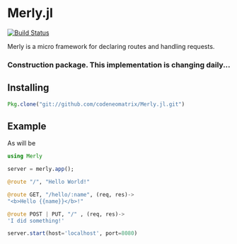 # Merly.jl

[![Build Status](https://travis-ci.org/codeneomatrix/Merly.jl.svg?branch=master)](https://travis-ci.org/codeneomatrix/Merly.jl)


Merly is a micro framework for declaring routes and handling requests.

### Construction package.  This implementation is changing daily...


Installing
----------
```julia
Pkg.clone("git://github.com/codeneomatrix/Merly.jl.git")
```

## Example
As will be
```julia
using Merly

server = merly.app();

@route "/", "Hello World!"

@route GET, "/hello/:name", (req, res)->
"<b>Hello {{name}}</b>!"

@route POST | PUT, "/" , (req, res)->
'I did something!'

server.start(host='localhost', port=8080)

```
